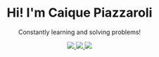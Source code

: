 <div align="center">
   <h1> Hi! I'm Caique Piazzaroli </h1>
</div>
<div align="center">
   <p>Constantly learning and solving problems!</p>
</div>

<div align="center"> 
   <a href = "mailto:caique405@gmail.com" target="_blank">
    <img src="https://img.shields.io/badge/GMAIL-red?style=for-the-badge&logo=gmail&color=white">
  </a>
  <a href="https://www.linkedin.com/in/caique-piazz" target="_blank">
    <img src="https://img.shields.io/badge/-LinkedIn-%230077B5?style=for-the-badge&logo=linkedin&logoColor=white">
  </a> 
   <a href = "https://caiquemendes-git-main-caique-piazzarolis-projects.vercel.app/" target="_blank">
    <img src="https://img.shields.io/badge/About%20Me-000000?style=for-the-badge">
  </a>
</div>
